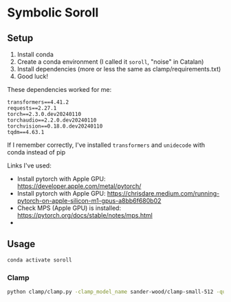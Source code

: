 # Symbolic Soroll

## Setup

1. Install conda
2. Create a conda environment (I called it `soroll`, "noise" in Catalan)
3. Install dependencies (more or less the same as clamp/requirements.txt)
4. Good luck!

These dependencies worked for me:

```
transformers==4.41.2
requests==2.27.1
torch==2.3.0.dev20240110
torchaudio==2.2.0.dev20240110
torchvision==0.18.0.dev20240110
tqdm==4.63.1
```

If I remember correctly, I've installed `transformers` and `unidecode` with conda instead of pip

Links I've used:

- Install pytorch with Apple GPU: https://developer.apple.com/metal/pytorch/
- Install pytorch with Apple GPU: https://chrisdare.medium.com/running-pytorch-on-apple-silicon-m1-gpus-a8bb6f680b02
- Check MPS (Apple GPU) is installed: https://pytorch.org/docs/stable/notes/mps.html
-

## Usage

```bash
conda activate soroll
```

### Clamp

```bash
python clamp/clamp.py -clamp_model_name sander-wood/clamp-small-512 -query_modal text -key_modal music -top_n 100
```
